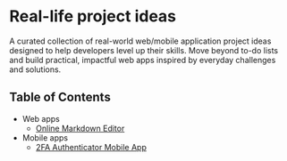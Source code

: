 # Real-life project ideas
A curated collection of real-world web/mobile application project ideas designed to help developers level up their skills. Move beyond to-do lists and build practical, impactful web apps inspired by everyday challenges and solutions.

## Table of Contents
- Web apps
    - [Online Markdown Editor](web/online-markdown-editor.md)
- Mobile apps
    - [2FA Authenticator Mobile App](mobile/2fa-authenticator-app.md)